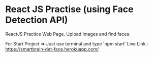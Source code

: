 # React JS Practise (using Face Detection API)
ReactJS Practice Web Page. Upload Images and find faces.

For Start Project => Just use terminal and type 'npm start'
	Live Link : https://smartbrain-det-face.herokuapp.com/
